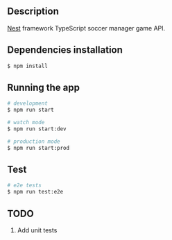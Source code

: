 ## Description

[Nest](https://github.com/nestjs/nest) framework TypeScript soccer manager game API.

## Dependencies installation

```bash
$ npm install
```

## Running the app

```bash
# development
$ npm run start

# watch mode
$ npm run start:dev

# production mode
$ npm run start:prod
```

## Test

```bash
# e2e tests
$ npm run test:e2e
```

## TODO
1. Add unit tests